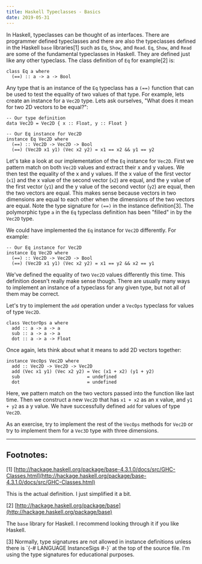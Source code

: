 ```yaml
---
title: Haskell Typeclasses - Basics
date: 2019-05-31
---
```


In Haskell, typeclasses can be thought of as interfaces. There are programmer defined typeclasses and there are also the typeclasses defined in the Haskell `base` libraries\[1\] such as `Eq`, `Show`, and `Read`. `Eq`, `Show`, and `Read` are some of the fundamental typeclasses in Haskell. They are defined just like any other typeclass. The class definition of `Eq` for example\[2\] is:  

~~~ {.haskell .numberLines}
class Eq a where
  (==) :: a -> a -> Bool
~~~
  
Any type that is an instance of the `Eq` typeclass has a `(==)` function that can be used to test the equality of two values of that type. For example, lets create an instance for a `Vec2D` type. Lets ask ourselves, "What does it mean for two 2D vectors to be equal?":  

~~~ {.haskell .numberLines}
-- Our type definition
data Vec2D = Vec2D { x :: Float, y :: Float }

-- Our Eq instance for Vec2D
instance Eq Vec2D where
  (==) :: Vec2D -> Vec2D -> Bool
  (==) (Vec2D x1 y1) (Vec x2 y2) = x1 == x2 && y1 == y2
~~~
  
Let's take a look at our implementation of the `Eq` instance for `Vec2D`. First we pattern match on both `Vec2D` values and extract their x and y values. We then test the equality of the x and y values. If the x value of the first vector (`x1`) and the x value of the second vector (`x2`) are equal, and the y value of the first vector (`y1`) and the y value of the second vector (`y2`) are equal, then the two vectors are equal. This makes sense because vectors in two dimensions are equal to each other when the dimensions of the two vectors are equal. Note the type signature for `(==)` in the instance definition\[3\]. The polymorphic type `a` in the `Eq` typeclass definition has been "filled" in by the `Vec2D` type.  

We could have implemented the `Eq` instance for `Vec2D` differently. For example:  

~~~ {.haskell .numberLines }
-- Our Eq instance for Vec2D
instance Eq Vec2D where
  (==) :: Vec2D -> Vec2D -> Bool
  (==) (Vec2D x1 y1) (Vec x2 y2) = x1 == y2 && x2 == y1  
~~~
  
We've defined the equality of two `Vec2D` values differently this time. This definition doesn't really make sense though. There are usually many ways to implement an instance of a typeclass for any given type, but not all of them may be correct.  

Let's try to implement the `add` operation under a `VecOps` typeclass for values of type `Vec2D`. 

~~~ {.haskell .numberLines }
class VectorOps a where
  add :: a -> a -> a
  sub :: a -> a -> a
  dot :: a -> a -> Float
~~~

Once again, lets think about what it means to add 2D vectors together:  

~~~ {.haskell .numberLines }
instance VecOps Vec2D where
  add :: Vec2D -> Vec2D -> Vec2D
  add (Vec x1 y1) (Vec x2 y2) = Vec (x1 + x2) (y1 + y2)
  sub                         = undefined
  dot                         = undefined
~~~
  
Here, we pattern match on the two vectors passed into the function like last time. Then we construct a new `Vec2D` that has `x1 + x2` as an x value, and `y1 + y2` as a y value. We have successfully defined `add` for values of type `Vec2D`.  

As an exercise, try to implement the rest of the `VecOps` methods for `Vec2D` or try to implement them for a `Vec3D` type with three dimensions.

***

## Footnotes:

\[1\]  [http://hackage.haskell.org/package/base-4.3.1.0/docs/src/GHC-Classes.html](http://hackage.haskell.org/package/base-4.3.1.0/docs/src/GHC-Classes.html)

This is the actual definition. I just simplified it a bit.

\[2\]  [http://hackage.haskell.org/package/base](http://hackage.haskell.org/package/base)

The `base` library for Haskell. I recommend looking through it if you like Haskell.

\[3\] Normally, type signatures are not allowed in instance definitions unless there is \`{-# LANGUAGE InstanceSigs #-}\` at the top of the source file. I'm using the type signatures for educational purposes.